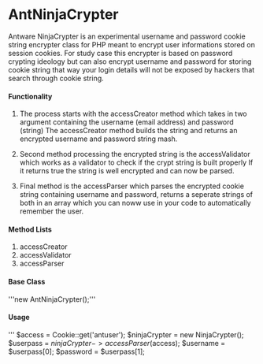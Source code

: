 # AntNinjaCrypter
Antware NinjaCrypter is an experimental username and password cookie string encrypter class for PHP meant to encrypt user informations stored on session cookies.
For study case this encrypter is based on password crypting ideology but can also encrypt username and password for storing cookie string that way your login details will not be exposed by hackers that search through cookie string.

#### Functionality
1. The process starts with the accessCreator method which takes in two argument containing the username (email address) and password (string)
The accessCreator method builds the string and returns an encrypted username and password string mash.

2. Second method processing the encrypted string is the accessValidator which works as a validator to check if the crypt string is built properly
If it returns true the string is well encrypted and can now be parsed.

3. Final method is the accessParser which parses the encrypted cookie string containing username and password, returns a seperate strings of both in an array
which you can noww use in your code to automatically remember the user.

#### Method Lists
1. accessCreator
2. accessValidator
3. accessParser

#### Base Class
'''new AntNinjaCrypter();'''

#### Usage

'''
	$access = Cookie::get('antuser');
	$ninjaCrypter = new NinjaCrypter();
	$userpass = $ninjaCrypter->accessParser($access);
	$username = $userpass[0];
	$password = $userpass[1];

